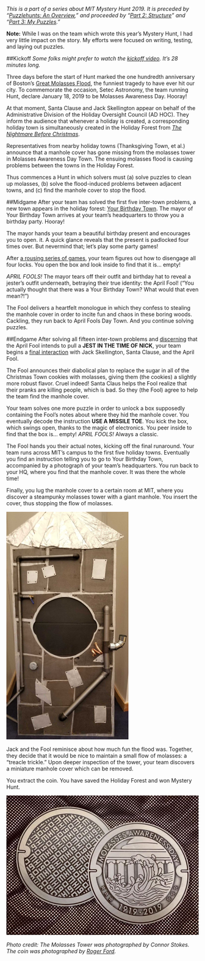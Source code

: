 *This is a part of a series about MIT Mystery Hunt 2019. It is preceded by “[Puzzlehunts: An Overview](/puzzlehunts-an-overview),” and proceeded by “[Part 2: Structure](/recapping-mystery-hunt-2019-part-2-structure)” and “[Part 3: My Puzzles](/recapping-mystery-hunt-2019-part-3-my-puzzles).”*

**Note:** While I was on the team which wrote this year’s Mystery Hunt, I had very little impact on the story. My efforts were focused on writing, testing, and laying out puzzles.

##Kickoff
*Some folks might prefer to watch the [kickoff video](https://www.youtube.com/watch?v=fZ4V_PDNEv0). It’s 28 minutes long.*

Three days before the start of Hunt marked the one hundredth anniversary of Boston’s [Great Molasses Flood](https://en.wikipedia.org/wiki/Great_Molasses_Flood), the funniest tragedy to have ever hit our city. To commemorate the occasion, Setec Astronomy, the team running Hunt, declare January 18, 2019 to be Molasses Awareness Day. Hooray!

At that moment, Santa Clause and Jack Skellington appear on behalf of the Administrative Division of the Holiday Oversight Council (AD HOC). They inform the audience that whenever a holiday is created, a corresponding holiday town is simultaneously created in the Holiday Forest from [*The Nightmare Before Christmas*](https://en.wikipedia.org/wiki/The_Nightmare_Before_Christmas).

Representatives from nearby holiday towns (Thanksgiving Town, et al.) announce that a manhole cover has gone missing from the molasses tower in Molasses Awareness Day Town. The ensuing molasses flood is causing problems between the towns in the Holiday Forest.

Thus commences a Hunt in which solvers must (a) solve puzzles to clean up molasses, (b) solve the flood-induced problems between adjacent towns, and (c) find the manhole cover to stop the flood.

##Midgame
After your team has solved the first five inter-town problems, a new town appears in the holiday forest: [Your Birthday Town](http://web.mit.edu/puzzle/www/2019/town/your_birthday.html). The mayor of Your Birthday Town arrives at your team’s headquarters to throw you a birthday party. Hooray!

The mayor hands your team a beautiful birthday present and encourages you to open. it. A quick glance reveals that the present is padlocked four times over. But nevermind that; let’s play some party games!

After [a rousing series of games](http://web.mit.edu/puzzle/www/2019/solution/your_birthday.html), your team figures out how to disengage all four locks. You open the box and look inside to find that it is… empty!

*APRIL FOOLS!* The mayor tears off their outfit and birthday hat to reveal a jester’s outfit underneath, betraying their true identity: the April Fool! (“You actually thought that there was a Your Birthday Town? What would that even mean?!”)

The Fool delivers a heartfelt monologue in which they confess to stealing the manhole cover in order to incite fun and chaos in these boring woods. Cackling, they run back to April Fools Day Town. And you continue solving puzzles.

##Endgame
After solving all fifteen inter-town problems and [discerning](http://web.mit.edu/puzzle/www/2019/solution/april_fools_day.html) that the April Fool intends to pull a **JEST IN THE TIME OF NICK**, your team begins a [final interaction](http://web.mit.edu/puzzle/www/2019/solution/molasses_awareness_day.html) with Jack Skellington, Santa Clause, and the April Fool.

The Fool announces their diabolical plan to replace the sugar in all of the Christmas Town cookies with molasses, giving them (the cookies) a slightly more robust flavor. Cruel indeed! Santa Claus helps the Fool realize that their pranks are killing people, which is bad. So they (the Fool) agree to help the team find the manhole cover.

Your team solves one more puzzle in order to unlock a box supposedly containing the Fool’s notes about where they hid the manhole cover. You eventually decode the instruction **USE A MISSILE TOE**. You kick the box, which swings open, thanks to the magic of electronics. You peer inside to find that the box is… empty! *APRIL FOOLS!* Always a classic.

The Fool hands you their actual notes, kicking off the final runaround. Your team runs across MIT’s campus to the first five holiday towns. Eventually you find an instruction telling you to go to Your Birthday Town, accompanied by a photograph of your team’s headquarters. You run back to your HQ, where you find that the manhole cover. It was there the whole time!

Finally, you lug the manhole cover to a certain room at MIT, where you discover a steampunky molasses tower with a giant manhole. You insert the cover, thus stopping the flow of molasses.

![The Molasses Tower, as photographed by Connor Stokes.](./molasses-tower.jpg)

Jack and the Fool reminisce about how much fun the flood was. Together, they decide that it would be nice to maintain a small flow of molasses: a “treacle trickle.” Upon deeper inspection of the tower, your team discovers a miniature manhole cover which can be removed.

You extract the coin. You have saved the Holiday Forest and won Mystery Hunt.

![The Coin, as photographed by Roger Ford).](./coin.jpg)

*Photo credit: The Molasses Tower was photographed by Connor Stokes. The coin was photographed by [Roger Ford](https://rogerford.org/).*
